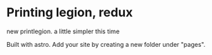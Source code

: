 # Printing legion, redux

new printlegion. a little simpler this time

Built with astro. Add your site by creating a new folder under "pages".

